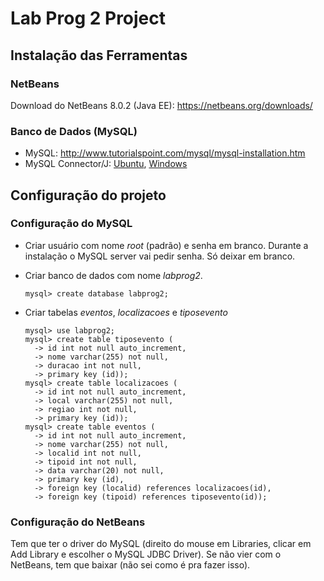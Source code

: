 # Lab Prog 2 Project

## Instalação das Ferramentas

### NetBeans

Download do NetBeans 8.0.2 (Java EE): https://netbeans.org/downloads/

### Banco de Dados (MySQL)

- MySQL: http://www.tutorialspoint.com/mysql/mysql-installation.htm
- MySQL Connector/J: [Ubuntu](https://help.ubuntu.com/community/JDBCAndMySQL),
  [Windows](https://dev.mysql.com/downloads/connector/j/)

## Configuração do projeto

### Configuração do MySQL

- Criar usuário com nome _root_ (padrão) e senha em branco.
  Durante a instalação o MySQL server vai pedir senha. Só deixar em branco.

- Criar banco de dados com nome _labprog2_.
  ```
  mysql> create database labprog2;
  ```

- Criar tabelas _eventos_, _localizacoes_ e _tiposevento_
  ```
  mysql> use labprog2;
  mysql> create table tiposevento (
    -> id int not null auto_increment,
    -> nome varchar(255) not null,
    -> duracao int not null,
    -> primary key (id));
  mysql> create table localizacoes (
    -> id int not null auto_increment,
    -> local varchar(255) not null,
    -> regiao int not null,
    -> primary key (id));
  mysql> create table eventos (
    -> id int not null auto_increment,
    -> nome varchar(255) not null,
    -> localid int not null,
    -> tipoid int not null,
    -> data varchar(20) not null,
    -> primary key (id),
    -> foreign key (localid) references localizacoes(id),
    -> foreign key (tipoid) references tiposevento(id));
  ```

### Configuração do NetBeans

Tem que ter o driver do MySQL (direito do mouse em Libraries, clicar em
Add Library e escolher o MySQL JDBC Driver). Se não vier com o NetBeans,
tem que baixar (não sei como é pra fazer isso).
